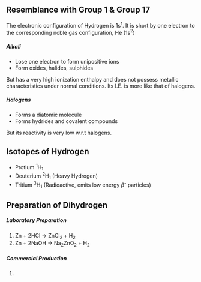 
## Resemblance with Group 1 & Group 17

The electronic configuration of Hydrogen is 1s<sup>1</sup>. It is  short by one electron to the corresponding noble gas configuration, He (1s<sup>2</sup>)

##### Alkali
- Lose one electron to form unipositive ions
- Form oxides, halides, sulphides

But has a very high ionization enthalpy and does not possess metallic characteristics under normal conditions. Its I.E. is more like that of halogens.

##### Halogens
- Forms a diatomic molecule
- Forms hydrides and covalent compounds

But its reactivity is very low w.r.t halogens.


## Isotopes of Hydrogen
- Protium <sup>1</sup>H<sub>1</sub>
- Deuterium <sup>2</sup>H<sub>1</sub> (Heavy Hydrogen)
- Tritium <sup>3</sup>H<sub>1</sub> (Radioactive, emits low energy $\beta$<sup>-</sup> particles)


## Preparation of Dihydrogen

##### Laboratory Preparation
1. Zn + 2HCl → ZnCl<sub>2</sub> + H<sub>2</sub>
2. Zn + 2NaOH → Na<sub>2</sub>ZnO<sub>2</sub> + H<sub>2</sub>

##### Commercial Production
1. 